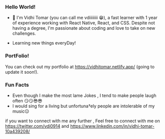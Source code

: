 ### Hello World!





 - 🔭 I'm Vidhi Tomar (you can call me vdiiiiiiii 😁), a fast learner with 1 year of experience working with React Native, React, and CSS. Despite not having a degree, I'm passionate about coding and love to take on new challenges.

- Learning new things everyDay!


### PortFolio!
You can check out my portfolio at https://vidhitomar.netlify.app/ (going to update it soon!).


### Fun Facts

- Even though I make the most lame Jokes , I tend to make people laugh often 😏😏😎😎
- I would sing for a living but unfortuna†ely people are intolerable of my music😑

if you want to connect with me any further , Feel free to connect with me on  https://twitter.com/vdi0914 and https://www.linkedin.com/in/vidhi-tomar-10a439208/



